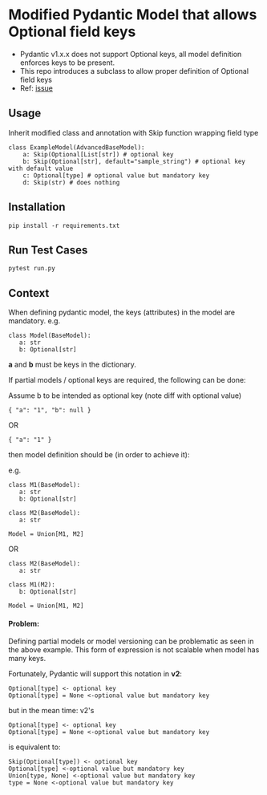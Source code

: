 # Modified Pydantic Model that allows Optional field keys

- Pydantic v1.x.x does not support Optional keys, all model definition enforces keys to be present.
- This repo introduces a subclass to allow proper definition of Optional field keys
- Ref: [issue](https://github.com/samuelcolvin/pydantic/issues/1223)


## Usage
Inherit modified class and annotation with Skip function wrapping field type
```
class ExampleModel(AdvancedBaseModel):
    a: Skip(Optional[List[str]) # optional key
    b: Skip(Optional[str], default="sample_string") # optional key with default value
    c: Optional[type] # optional value but mandatory key
    d: Skip(str) # does nothing
```

## Installation
`pip install -r requirements.txt`

## Run Test Cases
`pytest run.py`

## Context
When defining pydantic model, the keys (attributes) in the model are mandatory.
e.g.
```
class Model(BaseModel):
   a: str
   b: Optional[str]
```
__a__ and __b__ must be keys in the dictionary.

If partial models / optional keys are required, the following can be done:

Assume b to be intended as optional key (note diff with optional value)

`{ "a": "1", "b": null } `

OR

`{ "a": "1" }`

then model definition should be (in order to achieve it):

e.g.
```
class M1(BaseModel):
   a: str
   b: Optional[str]

class M2(BaseModel):
   a: str

Model = Union[M1, M2]
```
OR
```
class M2(BaseModel):
   a: str

class M1(M2):
   b: Optional[str]

Model = Union[M1, M2]
```
#### Problem:
Defining partial models or model versioning can be problematic as seen in the above example.
This form of expression is not scalable when model has many keys.


Fortunately, Pydantic will support this notation in __v2__:
```
Optional[type] <- optional key
Optional[type] = None <-optional value but mandatory key
```
but in the mean time: v2's
```
Optional[type] <- optional key
Optional[type] = None <-optional value but mandatory key
```
is equivalent to:
```
Skip(Optional[type]) <- optional key
Optional[type] <-optional value but mandatory key
Union[type, None] <-optional value but mandatory key
type = None <-optional value but mandatory key
```
